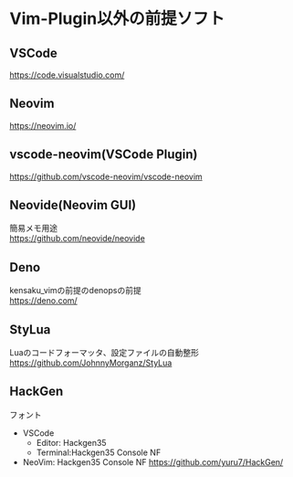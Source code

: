 # Vim-Plugin以外の前提ソフト

## VSCode

<https://code.visualstudio.com/>

## Neovim

<https://neovim.io/>

## vscode-neovim(VSCode Plugin)

<https://github.com/vscode-neovim/vscode-neovim>

## Neovide(Neovim GUI)

簡易メモ用途  
<https://github.com/neovide/neovide>

## Deno

kensaku_vimの前提のdenopsの前提  
<https://deno.com/>

## StyLua

Luaのコードフォーマッタ、設定ファイルの自動整形  
<https://github.com/JohnnyMorganz/StyLua>

## HackGen

フォント
- VSCode
  - Editor: Hackgen35
  - Terminal:Hackgen35 Console NF
- NeoVim: Hackgen35 Console NF
<https://github.com/yuru7/HackGen/>

